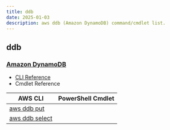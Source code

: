 ```yaml
---
title: ddb
date: 2025-01-03
description: aws ddb (Amazon DynamoDB) command/cmdlet list.
---
```


## ddb

### [Amazon DynamoDB](https://aws.amazon.com/dynamodb/)

* [CLI Reference](https://awscli.amazonaws.com/v2/documentation/api/latest/reference/ddb/index.html)
* Cmdlet Reference

|AWS CLI|PowerShell Cmdlet|
|----|----|
|[aws ddb put](https://awscli.amazonaws.com/v2/documentation/api/latest/reference/ddb/put.html)||
|[aws ddb select](https://awscli.amazonaws.com/v2/documentation/api/latest/reference/ddb/select.html)||

